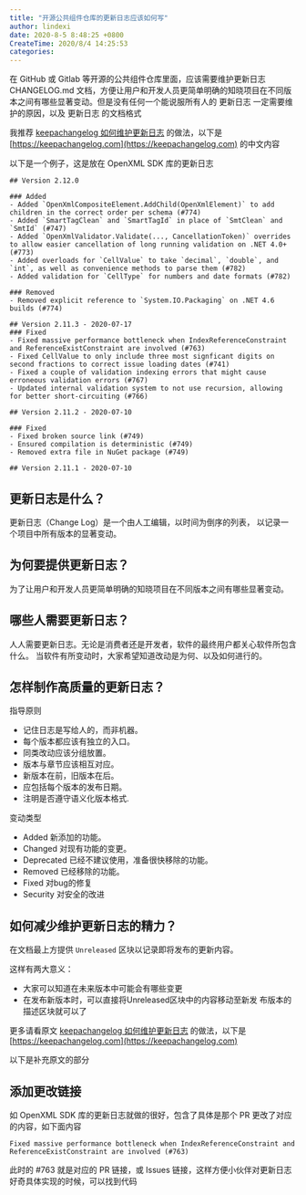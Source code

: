 ```yaml
---
title: "开源公共组件仓库的更新日志应该如何写"
author: lindexi
date: 2020-8-5 8:48:25 +0800
CreateTime: 2020/8/4 14:25:53
categories: 
---
```


在 GitHub 或 Gitlab 等开源的公共组件仓库里面，应该需要维护更新日志 CHANGELOG.md 文档，方便让用户和开发人员更简单明确的知晓项目在不同版本之间有哪些显著变动。但是没有任何一个能说服所有人的 更新日志 一定需要维护的原因，以及 更新日志 的文档格式

<!--more-->


<!-- CreateTime:2020/8/4 14:25:53 -->

<!-- 发布 -->

我推荐 [keepachangelog 如何维护更新日志](https://keepachangelog.com/zh-CN/1.0.0/ ) 的做法，以下是 [https://keepachangelog.com](https://keepachangelog.com) 的中文内容

以下是一个例子，这是放在 OpenXML SDK 库的更新日志

```
## Version 2.12.0

### Added
- Added `OpenXmlCompositeElement.AddChild(OpenXmlElement)` to add children in the correct order per schema (#774)
- Added `SmartTagClean` and `SmartTagId` in place of `SmtClean` and `SmtId` (#747)
- Added `OpenXmlValidator.Validate(..., CancellationToken)` overrides to allow easier cancellation of long running validation on .NET 4.0+ (#773)
- Added overloads for `CellValue` to take `decimal`, `double`, and `int`, as well as convenience methods to parse them (#782)
- Added validation for `CellType` for numbers and date formats (#782)

### Removed
- Removed explicit reference to `System.IO.Packaging` on .NET 4.6 builds (#774)

## Version 2.11.3 - 2020-07-17
### Fixed
- Fixed massive performance bottleneck when IndexReferenceConstraint and ReferenceExistConstraint are involved (#763)
- Fixed CellValue to only include three most signficant digits on second fractions to correct issue loading dates (#741)
- Fixed a couple of validation indexing errors that might cause erroneous validation errors (#767)
- Updated internal validation system to not use recursion, allowing for better short-circuiting (#766)

## Version 2.11.2 - 2020-07-10

### Fixed
- Fixed broken source link (#749)
- Ensured compilation is deterministic (#749)
- Removed extra file in NuGet package (#749)

## Version 2.11.1 - 2020-07-10
```

## 更新日志是什么？

更新日志（Change Log）是一个由人工编辑，以时间为倒序的列表， 以记录一个项目中所有版本的显著变动。 

## 为何要提供更新日志？ 

为了让用户和开发人员更简单明确的知晓项目在不同版本之间有哪些显著变动。

## 哪些人需要更新日志？ 

人人需要更新日志。无论是消费者还是开发者，软件的最终用户都关心软件所包含什么。 当软件有所变动时，大家希望知道改动是为何、以及如何进行的。 

## 怎样制作高质量的更新日志？ 

指导原则

- 记住日志是写给人的，而非机器。
- 每个版本都应该有独立的入口。
- 同类改动应该分组放置。
- 版本与章节应该相互对应。
- 新版本在前，旧版本在后。
- 应包括每个版本的发布日期。
- 注明是否遵守语义化版本格式.

变动类型

- Added 新添加的功能。
- Changed 对现有功能的变更。
- Deprecated 已经不建议使用，准备很快移除的功能。
- Removed 已经移除的功能。
- Fixed 对bug的修复
- Security 对安全的改进

## 如何减少维护更新日志的精力？ 

 在文档最上方提供 `Unreleased` 区块以记录即将发布的更新内容。

这样有两大意义：

- 大家可以知道在未来版本中可能会有哪些变更
- 在发布新版本时，可以直接将Unreleased区块中的内容移动至新发 布版本的描述区块就可以了

更多请看原文 [keepachangelog 如何维护更新日志](https://keepachangelog.com/zh-CN/1.0.0/ ) 的做法，以下是 [https://keepachangelog.com](https://keepachangelog.com)

以下是补充原文的部分

## 添加更改链接

如 OpenXML SDK 库的更新日志就做的很好，包含了具体是那个 PR 更改了对应的内容，如下面内容

```
Fixed massive performance bottleneck when IndexReferenceConstraint and ReferenceExistConstraint are involved (#763)
```

此时的 #763 就是对应的 PR 链接，或 Issues 链接，这样方便小伙伴对更新日志好奇具体实现的时候，可以找到代码

